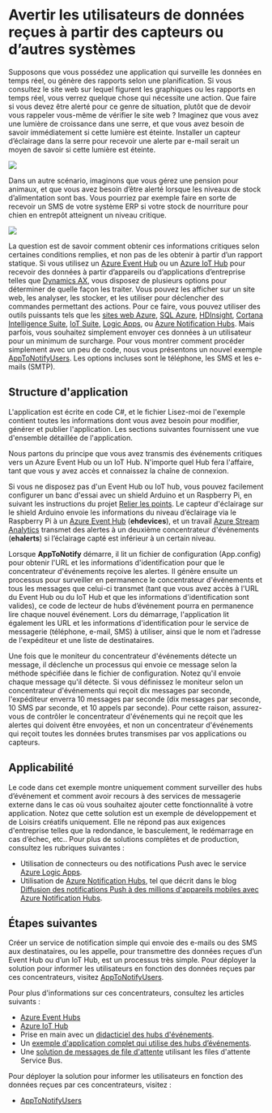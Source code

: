 <properties 
   pageTitle="Avertir les utilisateurs de données reçues à partir des capteurs ou d’autres systèmes | Microsoft Azure"
   description="Décrit l’utilisation des hubs d'événements pour informer les utilisateurs des données transmises par les capteurs."
   services="event-hubs"
   documentationCenter="na"
   authors="spyrossak"
   manager="timlt"
   editor="" />
<tags 
   ms.service="event-hubs"
   ms.devlang="na"
   ms.topic="article"
   ms.tgt_pltfrm="na"
   ms.workload="na"
   ms.date="05/31/2016"
   ms.author="spyros;sethm" />

# Avertir les utilisateurs de données reçues à partir des capteurs ou d’autres systèmes

Supposons que vous possédez une application qui surveille les données en temps réel, ou génère des rapports selon une planification. Si vous consultez le site web sur lequel figurent les graphiques ou les rapports en temps réel, vous verrez quelque chose qui nécessite une action. Que faire si vous devez être alerté pour ce genre de situation, plutôt que de devoir vous rappeler vous-même de vérifier le site web ? Imaginez que vous avez une lumière de croissance dans une serre, et que vous avez besoin de savoir immédiatement si cette lumière est éteinte. Installer un capteur d’éclairage dans la serre pour recevoir une alerte par e-mail serait un moyen de savoir si cette lumière est éteinte.

![][1]

Dans un autre scénario, imaginons que vous gérez une pension pour animaux, et que vous avez besoin d’être alerté lorsque les niveaux de stock d’alimentation sont bas. Vous pourriez par exemple faire en sorte de recevoir un SMS de votre système ERP si votre stock de nourriture pour chien en entrepôt atteignent un niveau critique.

![][2]

La question est de savoir comment obtenir ces informations critiques selon certaines conditions remplies, et non pas de les obtenir à partir d’un rapport statique. Si vous utilisez un [Azure Event Hub][] ou un [Azure IoT Hub][] pour recevoir des données à partir d’appareils ou d’applications d’entreprise telles que [Dynamics AX][], vous disposez de plusieurs options pour déterminer de quelle façon les traiter. Vous pouvez les afficher sur un site web, les analyser, les stocker, et les utiliser pour déclencher des commandes permettant des actions. Pour ce faire, vous pouvez utiliser des outils puissants tels que les [sites web Azure][], [SQL Azure][], [HDInsight][], [Cortana Intelligence Suite][], [IoT Suite][], [Logic Apps][], ou [Azure Notification Hubs][]. Mais parfois, vous souhaitez simplement envoyer ces données à un utilisateur pour un minimum de surcharge. Pour vous montrer comment procéder simplement avec un peu de code, nous vous présentons un nouvel exemple [AppToNotifyUsers][]. Les options incluses sont le téléphone, les SMS et les e-mails (SMTP).

## Structure d'application

L'application est écrite en code C#, et le fichier Lisez-moi de l'exemple contient toutes les informations dont vous avez besoin pour modifier, générer et publier l'application. Les sections suivantes fournissent une vue d'ensemble détaillée de l'application.

Nous partons du principe que vous avez transmis des événements critiques vers un Azure Event Hub ou un IoT Hub. N'importe quel Hub fera l'affaire, tant que vous y avez accès et connaissez la chaîne de connexion.

Si vous ne disposez pas d'un Event Hub ou IoT hub, vous pouvez facilement configurer un banc d'essai avec un shield Arduino et un Raspberry Pi, en suivant les instructions du projet [Relier les points](https://github.com/Azure/connectthedots). Le capteur d'éclairage sur le shield Arduino envoie les informations du niveau d’éclairage via le Raspberry Pi à un [Azure Event Hub][] (**ehdevices**), et un travail [Azure Stream Analytics](https://azure.microsoft.com/services/stream-analytics/) transmet des alertes à un deuxième concentrateur d'événements (**ehalerts**) si l’éclairage capté est inférieur à un certain niveau.

Lorsque **AppToNotify** démarre, il lit un fichier de configuration (App.config) pour obtenir l'URL et les informations d'identification pour que le concentrateur d'événements reçoive les alertes. Il génère ensuite un processus pour surveiller en permanence le concentrateur d'événements et tous les messages que celui-ci transmet (tant que vous avez accès à l'URL du Event Hub ou du IoT Hub et que les informations d'identification sont valides), ce code de lecteur de hubs d’événement pourra en permanence lire chaque nouvel événement. Lors du démarrage, l'application lit également les URL et les informations d'identification pour le service de messagerie (téléphone, e-mail, SMS) à utiliser, ainsi que le nom et l’adresse de l'expéditeur et une liste de destinataires.

Une fois que le moniteur du concentrateur d'événements détecte un message, il déclenche un processus qui envoie ce message selon la méthode spécifiée dans le fichier de configuration. Notez qu'il envoie chaque message qu'il détecte. Si vous définissez le moniteur selon un concentrateur d'événements qui reçoit dix messages par seconde, l'expéditeur enverra 10 messages par seconde (dix messages par seconde, 10 SMS par seconde, et 10 appels par seconde). Pour cette raison, assurez-vous de contrôler le concentrateur d'événements qui ne reçoit que les alertes qui doivent être envoyées, et non un concentrateur d'événements qui reçoit toutes les données brutes transmises par vos applications ou capteurs.

## Applicabilité

Le code dans cet exemple montre uniquement comment surveiller des hubs d’événement et comment avoir recours à des services de messagerie externe dans le cas où vous souhaitez ajouter cette fonctionnalité à votre application. Notez que cette solution est un exemple de développement et de Loisirs créatifs uniquement. Elle ne répond pas aux exigences d'entreprise telles que la redondance, le basculement, le redémarrage en cas d’échec, etc.. Pour plus de solutions complètes et de production, consultez les rubriques suivantes :

- Utilisation de connecteurs ou des notifications Push avec le service [Azure Logic Apps](../app-service-logic/app-service-logic-connectors-list.md).
- Utilisation de [Azure Notification Hubs](https://msdn.microsoft.com/library/azure/jj927170.aspx), tel que décrit dans le blog [Diffusion des notifications Push à des millions d'appareils mobiles avec Azure Notification Hubs](http://weblogs.asp.net/scottgu/broadcast-push-notifications-to-millions-of-mobile-devices-using-windows-azure-notification-hubs). 

## Étapes suivantes

Créer un service de notification simple qui envoie des e-mails ou des SMS aux destinataires, ou les appelle, pour transmettre des données reçues d’un Event Hub ou d’un IoT Hub, est un processus très simple. Pour déployer la solution pour informer les utilisateurs en fonction des données reçues par ces concentrateurs, visitez [AppToNotifyUsers][].

Pour plus d'informations sur ces concentrateurs, consultez les articles suivants :

- [Azure Event Hubs]
- [Azure IoT Hub]
- Prise en main avec un [didacticiel des hubs d'événements].
- Un [exemple d'application complet qui utilise des hubs d’événements].
- Une [solution de messages de file d'attente] utilisant les files d'attente Service Bus.

Pour déployer la solution pour informer les utilisateurs en fonction des données reçues par ces concentrateurs, visitez :

- [AppToNotifyUsers][]

[didacticiel des hubs d'événements]: event-hubs-csharp-ephcs-getstarted.md
[Azure IoT Hub]: https://azure.microsoft.com/services/iot-hub/
[Azure Event Hubs]: https://azure.microsoft.com/services/event-hubs/
[Azure Event Hub]: https://azure.microsoft.com/services/event-hubs/
[exemple d'application complet qui utilise des hubs d’événements]: https://code.msdn.microsoft.com/Service-Bus-Event-Hub-286fd097
[solution de messages de file d'attente]: ../service-bus/service-bus-dotnet-multi-tier-app-using-service-bus-queues.md
[AppToNotifyUsers]: https://github.com/Azure-Samples/event-hubs-dotnet-user-notifications
[Dynamics AX]: http://www.microsoft.com/dynamics/erp-ax-overview.aspx
[sites web Azure]: https://azure.microsoft.com/services/app-service/web/
[SQL Azure]: https://azure.microsoft.com/services/sql-database/
[HDInsight]: https://azure.microsoft.com/services/hdinsight/
[Cortana Intelligence Suite]: http://www.microsoft.com/server-cloud/cortana-analytics-suite/Overview.aspx?WT.srch=1&WT.mc_ID=SEM_lLFwOJm3&bknode=BlueKai
[IoT Suite]: https://azure.microsoft.com/solutions/iot-suite/
[Logic Apps]: https://azure.microsoft.com/services/app-service/logic/
[Azure Notification Hubs]: https://azure.microsoft.com/services/notification-hubs/
[Azure Stream Analytics]: https://azure.microsoft.com/services/stream-analytics/
 
[1]: ./media/event-hubs-sensors-notify-users/event-hubs-sensor-alert.png
[2]: ./media/event-hubs-sensors-notify-users/event-hubs-erp-alert.png

<!---HONumber=AcomDC_0601_2016-->